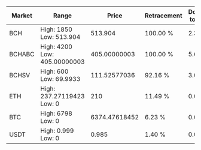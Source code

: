 | Market | Range | Price| Retracement | Doubles to 50% |
| --- | --- | --- | --- | --- |
| BCH | High: 1850<br />Low: 513.904 | 513.904 | 100.00 % | 2.30 |
| BCHABC | High: 4200<br />Low: 405.00000003 | 405.00000003 | 100.00 % | 5.69 |
| BCHSV | High: 600<br />Low: 69.9933 | 111.52577036 | 92.16 % | 3.00 |
| ETH | High: 237.27119423<br />Low: 0 | 210 | 11.49 % | 0.00 |
| BTC | High: 6798<br />Low: 0 | 6374.47618452 | 6.23 % | 0.00 |
| USDT | High: 0.999<br />Low: 0 | 0.985 | 1.40 % | 0.00 |

